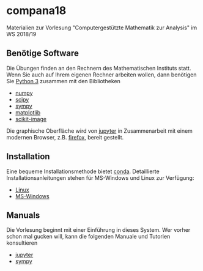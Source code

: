 # compana18
Materialien zur Vorlesung "Computergestützte Mathematik zur Analysis" im WS 2018/19

## Benötige Software

Die Übungen finden an den Rechnern des Mathematischen Instituts statt.  Wenn Sie auch auf Ihrem eigenen Rechner arbeiten wollen, dann benötigen Sie [Python 3][1] zusammen mit den Bibliotheken 

* [numpy][2]
* [scipy][3]
* [sympy][4]
* [matplotlib][5]
* [scikit-image][15]

Die graphische Oberfläche wird von [jupyter][6] in Zusammenarbeit mit
einem modernen Browser, z.B. [firefox][7], bereit gestellt.

## Installation

Eine bequeme Installationsmethode bietet [conda][8].  Detaillierte
Installationsanleitungen stehen für MS-Windows und Linux zur
Verfügung:

* [Linux][9]
* [MS-Windows][10]

[1]: http://www.python.org
[2]: http://www.numpy.org
[3]: http://www.scipy.org
[4]: http://www.sympy.org
[5]: http://matplotlib.org
[6]: http://jupyter.org
[7]: https://www.mozilla.org/de/firefox
[8]: http://conda.pydata.org
[9]: ../master/installation-linux.rst
[10]: ../master/installation-windows.rst
[15]: https://scikit-image.org/

## Manuals

Die Vorlesung beginnt mit einer Einführung in dieses System.  Wer vorher schon mal gucken will, kann die folgenden Manuale und Tutorien konsultieren

* [jupyter][11]
* [sympy][12]


[11]: http://nbviewer.jupyter.org/github/jupyter/notebook/blob/master/docs/source/examples/Notebook/Notebook%20Basics.ipynb
[12]: http://docs.sympy.org/dev/tutorial/
[13]: ../master/inst-mayavi-linux.rst
[14]: ../master/inst-mayavi-windows.rst
